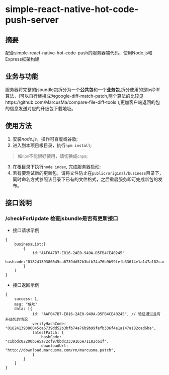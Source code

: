 # simple-react-native-hot-code-push-server
## 摘要
配合simple-react-native-hot-code-push的服务器端代码，使用Node.js和Express框架构建
## 业务与功能
服务器将完整的jsbundle包拆分为一个**公共包**和一个**业务包**,拆分使用的是bsDiff算法，(可以自行替换成为google-diff-match-patch,两个算法的比较见https://github.com/MarcusMa/compare-file-diff-tools ),更加客户端返回的包的信息发送对应的升级包下载地址。
## 使用方法
1. 安装*node.js*，操作可百度或谷歌;
2. 进入到本项目根目录，执行`npm install`;
> 如`npm`不能很好使用，请切换成`cnpm`;
3. 在根目录下执行`node index`, 完成服务器启动;
4. 若有要测试新的更新包，请将文件防止在`public/original/business`目录下，同时命名方式参照该目录下已有的文件格式，之后重启服务即可完成新包的发布。

## 接口说明

### /checkForUpdate 检查jsbundle是否有更新接口
* 接口请求示例
```
{
    businessList:[
        {
            id:"AAF047B7-E816-2AE0-949A-D5FB4CE40245"
            hashcode:"01824139386045ca6739dd52b3bfb74a76b9b99fefb336f4e1a147a182cad6ba"
        }
    ]
}
```
* 接口返回示例
```
{
    success: 1,
    msg: "成功"
    data: [{
            id: "AAF047B7-E816-2AE0-949A-D5FB4CE40245", // 验证通过且有升级包的情况
            verifyHashCode: "01824139386045ca6739dd52b3bfb74a76b9b99fefb336f4e1a147a182cad6ba",
            latestPatch: {
                hashCode: "c1bbdc02200b5e5a72cf97bbdc3339165e71182c61f",
                downloadUrl: "http://download.marcusma.com/rn/marcusma.patch",
            }
        }
    ]
}
```
